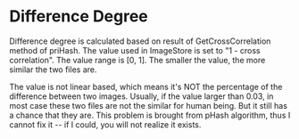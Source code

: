 # Difference Degree

Difference degree is calculated based on result of GetCrossCorrelation method of priHash.
The value used in ImageStore is set to "1 - cross correlation". The value range is [0, 1]. The smaller the value, the more similar the two files are.

The value is not linear based, which means it's NOT the percentage of the difference between two images. Usually, if the value larger than 0.03, in most case these two files are not the similar for human being. But it still has a chance that they are.
This problem is brought from pHash algorithm, thus I cannot fix it -- if I could, you will not realize it exists.
